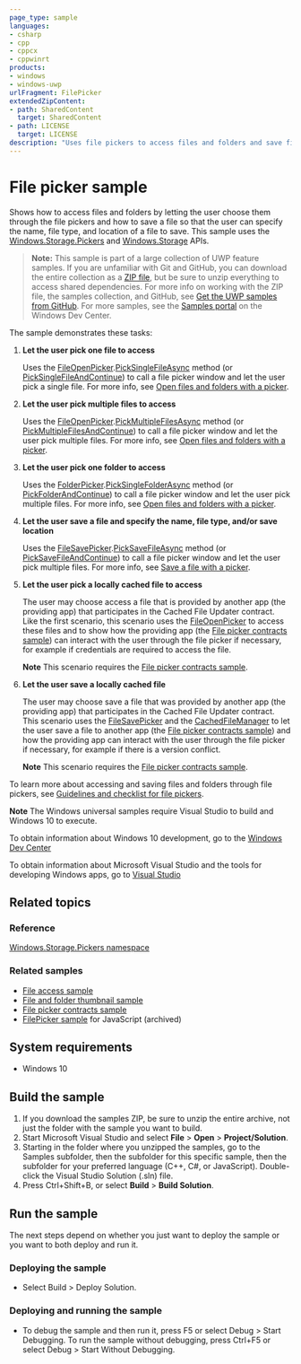 ```yaml
---
page_type: sample
languages:
- csharp
- cpp
- cppcx
- cppwinrt
products:
- windows
- windows-uwp
urlFragment: FilePicker
extendedZipContent:
- path: SharedContent
  target: SharedContent
- path: LICENSE
  target: LICENSE
description: "Uses file pickers to access files and folders and save files."
---
```


<!---
  category: FilesFoldersAndLibraries
  samplefwlink: http://go.microsoft.com/fwlink/p/?LinkId=619994
--->

# File picker sample

Shows how to access files and folders by letting the user choose them through the file pickers and 
how to save a file so that the user can specify the name, file type, and location of a file to save. 
This sample uses the [Windows.Storage.Pickers](http://msdn.microsoft.com/library/windows/apps/br207928) and 
[Windows.Storage](http://msdn.microsoft.com/library/windows/apps/br227346) APIs.

> **Note:** This sample is part of a large collection of UWP feature samples. 
> If you are unfamiliar with Git and GitHub, you can download the entire collection as a 
> [ZIP file](https://github.com/Microsoft/Windows-universal-samples/archive/master.zip), but be 
> sure to unzip everything to access shared dependencies. For more info on working with the ZIP file, 
> the samples collection, and GitHub, see [Get the UWP samples from GitHub](https://aka.ms/ovu2uq). 
> For more samples, see the [Samples portal](https://aka.ms/winsamples) on the Windows Dev Center. 

The sample demonstrates these tasks:

1.  **Let the user pick one file to access**

    Uses the [FileOpenPicker](http://msdn.microsoft.com/library/windows/apps/br207847).[PickSingleFileAsync](http://msdn.microsoft.com/library/windows/apps/br207852) method (or [PickSingleFileAndContinue](http://msdn.microsoft.com/library/windows/apps/dn652521)) to call a file picker window and let the user pick a single file. For more info, see [Open files and folders with a picker](https://msdn.microsoft.com/library/windows/apps/mt186456).

2.  **Let the user pick multiple files to access**

    Uses the [FileOpenPicker](http://msdn.microsoft.com/library/windows/apps/br207847).[PickMultipleFilesAsync](http://msdn.microsoft.com/library/windows/apps/br207851) method (or [PickMultipleFilesAndContinue](http://msdn.microsoft.com/library/windows/apps/dn652520)) to call a file picker window and let the user pick multiple files. For more info, see [Open files and folders with a picker](https://msdn.microsoft.com/library/windows/apps/mt186456).

3.  **Let the user pick one folder to access**

    Uses the [FolderPicker](http://msdn.microsoft.com/library/windows/apps/br207881).[PickSingleFolderAsync](http://msdn.microsoft.com/library/windows/apps/br207885) method (or [PickFolderAndContinue](http://msdn.microsoft.com/library/windows/apps/dn652525)) to call a file picker window and let the user pick multiple files. For more info, see [Open files and folders with a picker](https://msdn.microsoft.com/library/windows/apps/mt186456).

4.  **Let the user save a file and specify the name, file type, and/or save location**

    Uses the [FileSavePicker](http://msdn.microsoft.com/library/windows/apps/br207871).[PickSaveFileAsync](http://msdn.microsoft.com/library/windows/apps/br207876) method (or [PickSaveFileAndContinue](http://msdn.microsoft.com/library/windows/apps/dn652523)) to call a file picker window and let the user pick multiple files. For more info, see [Save a file with a picker](https://msdn.microsoft.com/library/windows/apps/mt186455).

5.  **Let the user pick a locally cached file to access**

    The user may choose access a file that is provided by another app (the providing app) that participates in the Cached File Updater contract. Like the first scenario, this scenario uses the [FileOpenPicker](http://msdn.microsoft.com/library/windows/apps/br207847) to access these files and to show how the providing app (the [File picker contracts sample](http://go.microsoft.com/fwlink/p/?linkid=231536)) can interact with the user through the file picker if necessary, for example if credentials are required to access the file.

    **Note** This scenario requires the [File picker contracts sample](http://go.microsoft.com/fwlink/p/?linkid=231536).

6.  **Let the user save a locally cached file**

    The user may choose save a file that was provided by another app (the providing app) that participates in the Cached File Updater contract. This scenario uses the [FileSavePicker](http://msdn.microsoft.com/library/windows/apps/br207871) and the [CachedFileManager](http://msdn.microsoft.com/library/windows/apps/hh701431) to let the user save a file to another app (the [File picker contracts sample](http://go.microsoft.com/fwlink/p/?linkid=231536)) and how the providing app can interact with the user through the file picker if necessary, for example if there is a version conflict.

    **Note** This scenario requires the [File picker contracts sample](http://go.microsoft.com/fwlink/p/?linkid=231536).

To learn more about accessing and saving files and folders through file pickers, see [Guidelines and checklist for file pickers](http://msdn.microsoft.com/library/windows/apps/hh465182).

**Note** The Windows universal samples require Visual Studio to build and Windows 10 to execute.
 
To obtain information about Windows 10 development, go to the [Windows Dev Center](http://go.microsoft.com/fwlink/?LinkID=532421)

To obtain information about Microsoft Visual Studio and the tools for developing Windows apps, go to [Visual Studio](http://go.microsoft.com/fwlink/?LinkID=532422)

## Related topics

### Reference

[Windows.Storage.Pickers namespace](http://msdn.microsoft.com/library/windows/apps/br207928)  

### Related samples

* [File access sample](http://go.microsoft.com/fwlink/p/?linkid=231445)
* [File and folder thumbnail sample](http://go.microsoft.com/fwlink/p/?linkid=231522)
* [File picker contracts sample](http://go.microsoft.com/fwlink/p/?linkid=231536)
* [FilePicker sample](/archived/FilePicker/) for JavaScript (archived)

## System requirements

* Windows 10

## Build the sample

1. If you download the samples ZIP, be sure to unzip the entire archive, not just the folder with the sample you want to build. 
2. Start Microsoft Visual Studio and select **File** \> **Open** \> **Project/Solution**.
3. Starting in the folder where you unzipped the samples, go to the Samples subfolder, then the subfolder for this specific sample, then the subfolder for your preferred language (C++, C#, or JavaScript). Double-click the Visual Studio Solution (.sln) file.
4. Press Ctrl+Shift+B, or select **Build** \> **Build Solution**.

## Run the sample

The next steps depend on whether you just want to deploy the sample or you want to both deploy and run it.

### Deploying the sample

- Select Build > Deploy Solution. 

### Deploying and running the sample

- To debug the sample and then run it, press F5 or select Debug >  Start Debugging. To run the sample without debugging, press Ctrl+F5 or select Debug > Start Without Debugging. 

